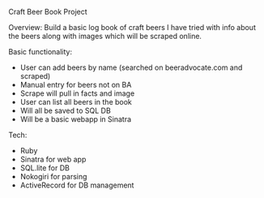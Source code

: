 Craft Beer Book Project

Overview:
Build a basic log book of craft beers I have tried with info
about the beers along with images which will be scraped online.

Basic functionality:
- User can add beers by name (searched on beeradvocate.com and scraped)
- Manual entry for beers not on BA
- Scrape will pull in facts and image
- User can list all beers in the book
- Will all be saved to SQL DB
- Will be a basic webapp in Sinatra

Tech:
- Ruby
- Sinatra for web app
- SQL.lite for DB
- Nokogiri for parsing
- ActiveRecord for DB management
